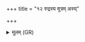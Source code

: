 +++
title = "१२ रुद्रस्य मूत्रम् अस्य्"

+++
<details><summary>मूलम् (GR)</summary>

रुद्रस्य मूत्रम् अस्य्  
अमृतस्य नाभिः ।  
पृथिव्यां मूलं निष्ठितम् असि  
विषाणा नाम वातीकृतभेषजी ॥
</details>
